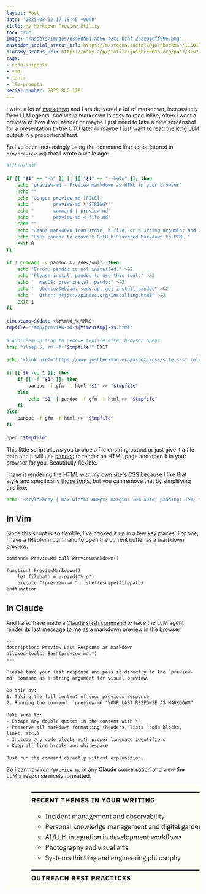 ```yaml
---
layout: Post
date: '2025-08-12 17:18:45 +0000'
title: My Markdown Preview Utility
toc: true
image: "/assets/images/83488d01-ae66-42c1-bcaf-2b2e01cff096.png"
mastodon_social_status_url: https://mastodon.social/@joshbeckman/115017020104107179
bluesky_status_url: https://bsky.app/profile/joshbeckman.org/post/3lw7u7g6kqm2e
tags:
- code-snippets
- vim
- tools
- llm-prompts
serial_number: 2025.BLG.129
---
```


I write a lot of [markdown](https://www.markdownguide.org/) and I am delivered a lot of markdown, increasingly from LLM agents. And while markdown is easy to read inline, often I want a preview of how it will render or maybe I just need to take a nice screenshot for a presentation to the CTO later or maybe I just want to read the long LLM output in a proportional font.

So I've been increasingly using the command line script (stored in `bin/preview-md`) that I wrote a while ago:

```sh
#!/bin/bash

if [[ "$1" == "-h" ]] || [[ "$1" == "--help" ]]; then
    echo "preview-md - Preview markdown as HTML in your browser"
    echo ""
    echo "Usage: preview-md [FILE]"
    echo "       preview-md \"STRING\""
    echo "       command | preview-md"
    echo "       preview-md < file.md"
    echo ""
    echo "Reads markdown from stdin, a file, or a string argument and opens it as HTML in your browser."
    echo "Uses pandoc to convert GitHub Flavored Markdown to HTML."
    exit 0
fi

if ! command -v pandoc &> /dev/null; then
    echo "Error: pandoc is not installed." >&2
    echo "Please install pandoc to use this tool:" >&2
    echo "  macOS: brew install pandoc" >&2
    echo "  Ubuntu/Debian: sudo apt-get install pandoc" >&2
    echo "  Other: https://pandoc.org/installing.html" >&2
    exit 1
fi

timestamp=$(date +%Y%m%d_%H%M%S)
tmpfile="/tmp/preview-md-${timestamp}-$$.html"

# Add cleanup trap to remove tmpfile after browser opens
trap "sleep 5; rm -f '$tmpfile'" EXIT

echo '<link href="https://www.joshbeckman.org/assets/css/site.css" rel="stylesheet"><style>body { max-width: 800px; margin: 1em auto; padding: 1em; font-family: "IBM Plex Sans", sans-serif; }</style>' > "$tmpfile"

if [[ $# -eq 1 ]]; then
    if [[ -f "$1" ]]; then
        pandoc -f gfm -t html "$1" >> "$tmpfile"
    else
        echo "$1" | pandoc -f gfm -t html >> "$tmpfile"
    fi
else
    pandoc -f gfm -t html >> "$tmpfile"
fi

open "$tmpfile"
```

This little script allows you to pipe a file or string output or just give it a file path and it will use [pandoc](https://pandoc.org/) to render an HTML page and open it in your browser for you. Beautifully flexible.

I have it rendering the HTML with my own site's CSS because I like that style and specifically [those fonts](https://www.joshbeckman.org/blog/my-favorite-fonts), but you can remove that by simplifying this line:

```sh
echo '<style>body { max-width: 800px; margin: 1em auto; padding: 1em; font-family: sans-serif; }</style>' > "$tmpfile"
```

## In Vim

Since this script is so flexible, I've hooked it up in a few key places. For one, I have a (Neo)vim command to open the current buffer as a markdown preview:

```vim
command! PreviewMd call PreviewMarkdown()

function! PreviewMarkdown()
    let filepath = expand("%:p")
    execute "!preview-md " . shellescape(filepath)
endfunction
```

## In Claude

And I also have made a [Claude slash command](https://docs.anthropic.com/en/docs/claude-code/slash-commands) to have the LLM agent render its last message to me as a markdown preview in the browser:

```
---
description: Preview Last Response as Markdown
allowed-tools: Bash(preview-md:*)
---

Please take your last response and pass it directly to the `preview-md` command as a string argument for visual preview.

Do this by:
1. Taking the full content of your previous response
2. Running the command: `preview-md "YOUR_LAST_RESPONSE_AS_MARKDOWN"`

Make sure to:
- Escape any double quotes in the content with \"
- Preserve all markdown formatting (headers, lists, code blocks, links, etc.)
- Include any code blocks with proper language identifiers
- Keep all line breaks and whitespace

Just run the command directly without explanation.
```

So I can now run `/preview-md` in any Claude conversation and view the LLM's response nicely formatted.

<img width="520" height="271" alt="Example rendered LLM response" src="/assets/images/83488d01-ae66-42c1-bcaf-2b2e01cff096.png" />
